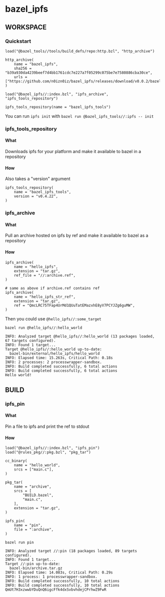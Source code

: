 # bazel_ipfs

## WORKSPACE

### Quickstart

```bzl
load("@bazel_tools//tools/build_defs/repo:http.bzl", "http_archive")

http_archive(
    name = "bazel_ipfs",
    sha256 = "b39a930da4239beef7d4bb1761cdc7e227a7f05299c075be7e7580886cba30ce",
    urls = ["https://github.com/n0izn0iz/bazel_ipfs/releases/download/v0.0.2/bazel_ipfs.tar.gz"],
)

load("@bazel_ipfs//:index.bzl", "ipfs_archive", "ipfs_tools_repository")

ipfs_tools_repository(name = "bazel_ipfs_tools")
```

You can run `ipfs init` with `bazel run @bazel_ipfs_tools//:ipfs -- init`

### ipfs_tools_repository

#### What

Downloads ipfs for your platform and make it available to bazel in a repository

#### How

Also takes a "version" argument

```bzl
ipfs_tools_repository(
    name = "bazel_ipfs_tools",
    version = "v0.4.22",
)
```

### ipfs_archive

#### What
Pull an archive hosted on ipfs by ref and make it available to bazel as a repository

#### How

```bzl
ipfs_archive(
    name = "hello_ipfs",
    extension = "tar.gz",
    ref_file = "//:archive.ref",
)

# same as above if archive.ref contains ref
ipfs_archive(
    name = "hello_ipfs_str_ref",
    extension = "tar.gz",
    ref = "QmcLRC75TFap4UrMd1QUuTatEMazxhE8yV7PCYJZg6guMW",
)
```

Then you could use `@hello_ipfs//:some_target`

`bazel run @hello_ipfs//:hello_world`

```
INFO: Analyzed target @hello_ipfs//:hello_world (13 packages loaded, 67 targets configured).
INFO: Found 1 target...
Target @hello_ipfs//:hello_world up-to-date:
  bazel-bin/external/hello_ipfs/hello_world
INFO: Elapsed time: 15.263s, Critical Path: 0.18s
INFO: 2 processes: 2 processwrapper-sandbox.
INFO: Build completed successfully, 6 total actions
INFO: Build completed successfully, 6 total actions
Hello world!
```

## BUILD

### ipfs_pin

#### What

Pin a file to ipfs and print the ref to stdout

#### How

```bzl
load("@bazel_ipfs//:index.bzl", "ipfs_pin")
load("@rules_pkg//:pkg.bzl", "pkg_tar")

cc_binary(
    name = "hello_world",
    srcs = ["main.c"],
)

pkg_tar(
    name = "archive",
    srcs = [
        "BUILD.bazel",
        "main.c",
    ],
    extension = "tar.gz",
)

ipfs_pin(
    name = "pin",
    file = ":archive",
)
```

`bazel run pin`

```
INFO: Analyzed target //:pin (18 packages loaded, 89 targets configured).
INFO: Found 1 target...
Target //:pin up-to-date:
  bazel-bin/archive.tar.gz
INFO: Elapsed time: 14.083s, Critical Path: 0.29s
INFO: 1 process: 1 processwrapper-sandbox.
INFO: Build completed successfully, 10 total actions
INFO: Build completed successfully, 10 total actions
QmUt7H3xzwwbYDuQnQ6igcFfk4dxSvbvhdejCPrhwZ9FwR
```
